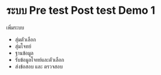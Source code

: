 # ระบบ Pre test Post test Demo 1
เพิ่มระบบ
- สุ่มตัวเลือก
- สุ่มโจทย์
- ฐานข้อมูล
- รับข้อมูลโจทย์และตัวเลือก
- ส่งข้อสอบ และ ตรวจสอบ
